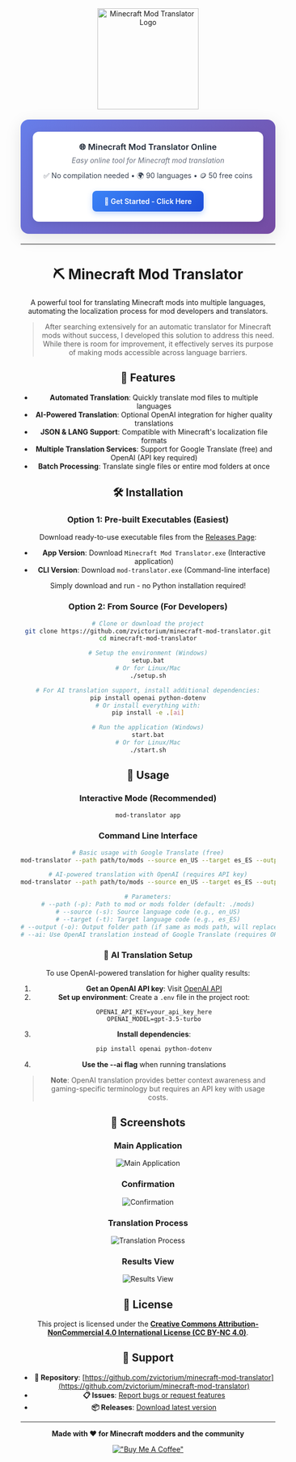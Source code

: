 <div align="center">
  <img src="docs/logo/logo.png" alt="Minecraft Mod Translator Logo" width="200">
<div align="center" style="background: linear-gradient(135deg, #667eea 0%, #764ba2 100%); padding: 24px; border-radius: 16px; margin: 20px 0; box-shadow: 0 8px 32px rgba(0,0,0,0.1);">
   <div style="background: white; border-radius: 12px; padding: 20px; box-shadow: 0 4px 16px rgba(0,0,0,0.1);">
      <h3 style="margin: 0 0 8px 0; color: #1f2937; font-weight: 600;">🌐 Minecraft Mod Translator Online</h3>
      <p style="margin: 0 0 12px 0; color: #6b7280; font-style: italic;">Easy online tool for Minecraft mod translation</p>
      <p style="margin: 0 0 16px 0; color: #374151; font-size: 14px;">✅ No compilation needed • 🌍 90 languages • 🪙 50 free coins</p>
      <a href="https://mc-translator.net" style="display: inline-block; background: linear-gradient(135deg, #3b82f6, #1d4ed8); color: white; padding: 12px 24px; border-radius: 8px; text-decoration: none; font-weight: 600; box-shadow: 0 4px 12px rgba(59, 130, 246, 0.3); transition: transform 0.2s;">
         🚀 Get Started - Click Here
      </a>
   </div>
</div>

---

# ⛏️ Minecraft Mod Translator

A powerful tool for translating Minecraft mods into multiple languages, automating the localization process for mod developers and translators.

> After searching extensively for an automatic translator for Minecraft mods without success, I developed this solution to address this need. While there is room for improvement, it effectively serves its purpose of making mods accessible across language barriers.

## 🚀 Features

- **Automated Translation**: Quickly translate mod files to multiple languages
- **AI-Powered Translation**: Optional OpenAI integration for higher quality translations  
- **JSON & LANG Support**: Compatible with Minecraft's localization file formats
- **Multiple Translation Services**: Support for Google Translate (free) and OpenAI (API key required)
- **Batch Processing**: Translate single files or entire mod folders at once

## 🛠️ Installation

### Option 1: Pre-built Executables (Easiest)

Download ready-to-use executable files from the [Releases Page](https://github.com/zvictorium/minecraft-mod-translator/releases):

- **App Version**: Download `Minecraft Mod Translator.exe` (Interactive application)
- **CLI Version**: Download `mod-translator.exe` (Command-line interface)

Simply download and run - no Python installation required!

### Option 2: From Source (For Developers)

```bash
# Clone or download the project
git clone https://github.com/zvictorium/minecraft-mod-translator.git
cd minecraft-mod-translator

# Setup the environment (Windows)
setup.bat
# Or for Linux/Mac
./setup.sh

# For AI translation support, install additional dependencies:
pip install openai python-dotenv
# Or install everything with:
pip install -e .[ai]

# Run the application (Windows)
start.bat
# Or for Linux/Mac
./start.sh
```

## 🎯 Usage

### Interactive Mode (Recommended)

```bash
mod-translator app
```

### Command Line Interface

```bash
# Basic usage with Google Translate (free)
mod-translator --path path/to/mods --source en_US --target es_ES --output path/to/output

# AI-powered translation with OpenAI (requires API key)
mod-translator --path path/to/mods --source en_US --target es_ES --output path/to/output --ai

# Parameters:
# --path (-p): Path to mod or mods folder (default: ./mods)
# --source (-s): Source language code (e.g., en_US)
# --target (-t): Target language code (e.g., es_ES)
# --output (-o): Output folder path (if same as mods path, will replace original mods)
# --ai: Use OpenAI translation instead of Google Translate (requires OPENAI_API_KEY)
```

### 🤖 AI Translation Setup

To use OpenAI-powered translation for higher quality results:

1. **Get an OpenAI API key**: Visit [OpenAI API](https://platform.openai.com/api-keys)
2. **Set up environment**: Create a `.env` file in the project root:
   ```
   OPENAI_API_KEY=your_api_key_here
   OPENAI_MODEL=gpt-3.5-turbo
   ```
3. **Install dependencies**: 
   ```bash
   pip install openai python-dotenv
   ```
4. **Use the --ai flag** when running translations

> **Note**: OpenAI translation provides better context awareness and gaming-specific terminology but requires an API key with usage costs.

## 📸 Screenshots

### Main Application
![Main Application](docs/screenshots/main-app.png)

### Confirmation
![Confirmation](docs/screenshots/confirmation.png)

### Translation Process
![Translation Process](docs/screenshots/translation-process.png)

### Results View
![Results View](docs/screenshots/results-view.png)

## 📄 License

This project is licensed under the [**Creative Commons Attribution-NonCommercial 4.0 International License (CC BY-NC 4.0)**](LICENSE).

## 🙋 Support

- **🐙 Repository**: [https://github.com/zvictorium/minecraft-mod-translator](https://github.com/zvictorium/minecraft-mod-translator)
- **📋 Issues**: [Report bugs or request features](https://github.com/zvictorium/minecraft-mod-translator/issues)
- **📦 Releases**: [Download latest version](https://github.com/zvictorium/minecraft-mod-translator/releases)

---

**Made with ❤️ for Minecraft modders and the community**

[!["Buy Me A Coffee"](https://www.buymeacoffee.com/assets/img/custom_images/orange_img.png)](https://www.buymeacoffee.com/victorium)
